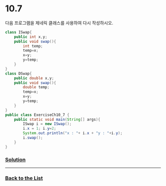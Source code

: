 # 10.7

다음 프로그램을 제네릭 클래스를 사용하여 다시 작성하시오.

```java
class ISwap{
    public int x,y;
    public void swap(){
        int temp;
        temp=x;
        x=y;
        y=temp;
    }
}
class DSwap{
    public double x,y;
    public void swap(){
        double temp;
        temp=x;
        x=y;
        y=temp;
    }
}
public class ExerciseCh10_7 {
    public static void main(String[] args){
        ISwap i = new ISwap();
        i.x = 1; i.y=2;
        System.out.println("x : "+ i.x + "y : "+i.y);
        i.swap();
    }
}
```

### [**Solution**](../Solutions/10.7.md)

___

### [**Back to the List**](../#list-of-problems)
